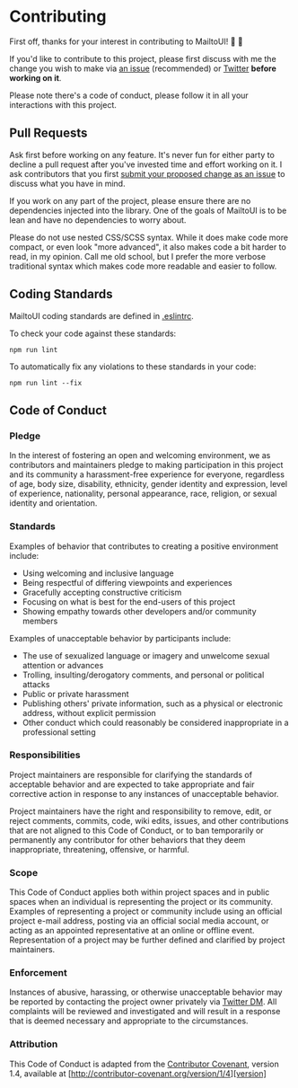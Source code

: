 # Contributing

First off, thanks for your interest in contributing to MailtoUI! 🙌 🎉

If you'd like to contribute to this project, please first discuss with me the change you wish to make via [an issue](https://github.com/mariordev/mailtoui/issues) (recommended) or [Twitter](https://twitter.com/mariordev) **before working on it**.

Please note there's a code of conduct, please follow it in all your interactions with this project.


## Pull Requests

Ask first before working on any feature. It's never fun for either party to decline a pull request after you've invested time and effort working on it. I ask contributors that you first [submit your proposed change as an issue](https://github.com/mariordev/mailtoui/issues) to discuss what you have in mind.

If you work on any part of the project, please ensure there are no dependencies injected into the library. One of the goals of MailtoUI is to be lean and have no dependencies to worry about.

Please do not use nested CSS/SCSS syntax. While it does make code more compact, or even look "more advanced", it also makes code a bit harder to read, in my opinion. Call me old school, but I prefer the more verbose traditional syntax which makes code more readable and easier to follow.


## Coding Standards

MailtoUI coding standards are defined in [.eslintrc](https://github.com/mariordev/mailtoui/blob/master/.eslintrc).

To check your code against these standards:

```
npm run lint
```

To automatically fix any violations to these standards in your code:

```
npm run lint --fix
```


## Code of Conduct

### Pledge

In the interest of fostering an open and welcoming environment, we as
contributors and maintainers pledge to making participation in this project and
its community a harassment-free experience for everyone, regardless of age, body
size, disability, ethnicity, gender identity and expression, level of experience,
nationality, personal appearance, race, religion, or sexual identity and
orientation.

### Standards

Examples of behavior that contributes to creating a positive environment
include:

* Using welcoming and inclusive language
* Being respectful of differing viewpoints and experiences
* Gracefully accepting constructive criticism
* Focusing on what is best for the end-users of this project
* Showing empathy towards other developers and/or community members

Examples of unacceptable behavior by participants include:

* The use of sexualized language or imagery and unwelcome sexual attention or
advances
* Trolling, insulting/derogatory comments, and personal or political attacks
* Public or private harassment
* Publishing others' private information, such as a physical or electronic
  address, without explicit permission
* Other conduct which could reasonably be considered inappropriate in a
  professional setting

### Responsibilities

Project maintainers are responsible for clarifying the standards of acceptable
behavior and are expected to take appropriate and fair corrective action in
response to any instances of unacceptable behavior.

Project maintainers have the right and responsibility to remove, edit, or
reject comments, commits, code, wiki edits, issues, and other contributions
that are not aligned to this Code of Conduct, or to ban temporarily or
permanently any contributor for other behaviors that they deem inappropriate,
threatening, offensive, or harmful.

### Scope

This Code of Conduct applies both within project spaces and in public spaces
when an individual is representing the project or its community. Examples of
representing a project or community include using an official project e-mail
address, posting via an official social media account, or acting as an appointed
representative at an online or offline event. Representation of a project may be
further defined and clarified by project maintainers.

### Enforcement

Instances of abusive, harassing, or otherwise unacceptable behavior may be
reported by contacting the project owner privately via [Twitter DM](https://twitter.com/mariordev). All
complaints will be reviewed and investigated and will result in a response that
is deemed necessary and appropriate to the circumstances.

### Attribution

This Code of Conduct is adapted from the [Contributor Covenant][homepage], version 1.4,
available at [http://contributor-covenant.org/version/1/4][version]

[homepage]: http://contributor-covenant.org
[version]: http://contributor-covenant.org/version/1/4/